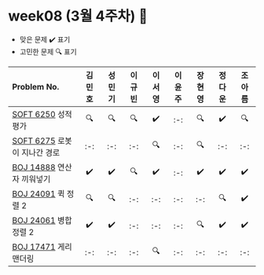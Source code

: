 # week08 (3월 4주차) :pencil:

- 맞은 문제 :heavy_check_mark: 표기
- 고민한 문제 :mag: 표기



|Problem No.|김민호|성민기|이규빈|이서영|이윤주|장현영|정다운|조아름|
|:---------------------------|:-----:|:-----:|:-----:|:-----:|:-----:|:-----:|:-----:|:-----:|
|[SOFT 6250](https://softeer.ai/practice/6250) 성적 평가|:mag:|:mag:|:mag:|:heavy_check_mark:|:-:|:mag:|:heavy_check_mark:|:mag:|
|[SOFT 6275](https://softeer.ai/practice/6275) 로봇이 지나간 경로|:-:|:-:|:-:|:mag:|:-:|:mag:|:-:|:-:|
|[BOJ 14888](https://www.acmicpc.net/problem/14888) 연산자 끼워넣기|:heavy_check_mark:|:heavy_check_mark:|:mag:|:heavy_check_mark:|:-:|:heavy_check_mark:|:heavy_check_mark:|:heavy_check_mark:|
|[BOJ 24091](https://www.acmicpc.net/problem/24091) 퀵 정렬 2|:mag:|:mag:|:-:|:-:|:-:|:-:|:mag:|:heavy_check_mark:|
|[BOJ 24061](https://www.jungol.co.kr/problem/24061) 병합 정렬 2|:heavy_check_mark:|:heavy_check_mark:|:-:|:-:|:-:|:mag:|:heavy_check_mark:|:heavy_check_mark:|
|[BOJ 17471](https://www.acmicpc.net/problem/17471) 게리맨더링|:-:|:-:|:-:|:mag:|:-:|:-:|:-:|:-:|

